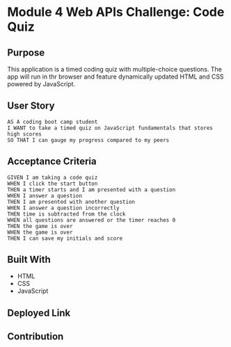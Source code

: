 # Module 4 Web APIs Challenge: Code Quiz

## Purpose

This application is a timed coding quiz with multiple-choice questions. The app will run in thr browser and feature dynamically updated HTML and CSS powered by JavaScript.

## User Story

    AS A coding boot camp student
    I WANT to take a timed quiz on JavaScript fundamentals that stores high scores
    SO THAT I can gauge my progress compared to my peers

## Acceptance Criteria

    GIVEN I am taking a code quiz
    WHEN I click the start button
    THEN a timer starts and I am presented with a question
    WHEN I answer a question
    THEN I am presented with another question
    WHEN I answer a question incorrectly
    THEN time is subtracted from the clock
    WHEN all questions are answered or the timer reaches 0
    THEN the game is over
    WHEN the game is over
    THEN I can save my initials and score

## Built With

- HTML  
- CSS  
- JavaScript  

## Deployed Link



## Contribution